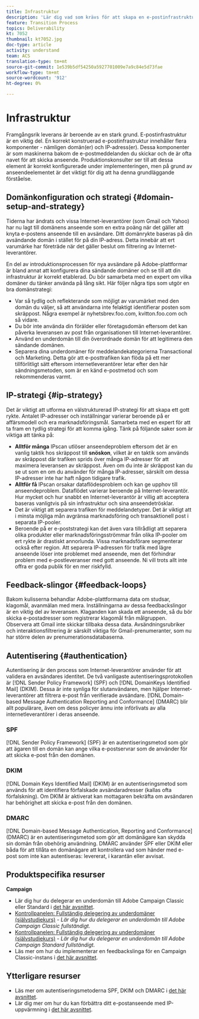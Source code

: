 ```yaml
---
title: Infrastruktur
description: 'Lär dig vad som krävs för att skapa en e-postinfrastruktur på rätt sätt. '
feature: Transition Process
topics: Deliverability
kt: 7052
thumbnail: kt7052.jpg
doc-type: article
activity: understand
team: ACS
translation-type: tm+mt
source-git-commit: 1e539b5df54250a5927701009e7a9c84e5d73fae
workflow-type: tm+mt
source-wordcount: '912'
ht-degree: 0%

---
```



# Infrastruktur

Framgångsrik leverans är beroende av en stark grund. E-postinfrastruktur är en viktig del. En korrekt konstruerad e-postinfrastruktur innehåller flera komponenter - nämligen domän(er) och IP-adress(er). Dessa komponenter är som maskinerna bakom de e-postmeddelanden du skickar och de är ofta navet för att skicka anseende. Produktionskonsulter ser till att dessa element är korrekt konfigurerade under implementeringen, men på grund av anseendeelementet är det viktigt för dig att ha denna grundläggande förståelse.

## Domänkonfiguration och strategi {#domain-setup-and-strategy}

Tiderna har ändrats och vissa Internet-leverantörer (som Gmail och Yahoo) har nu lagt till domänens anseende som en extra poäng när det gäller att knyta e-postens anseende till en avsändare. Ditt domänrykte baseras på din avsändande domän i stället för på din IP-adress. Detta innebär att ert varumärke har företräde när det gäller beslut om filtrering av Internet-leverantörer.

En del av introduktionsprocessen för nya avsändare på Adobe-plattformar är bland annat att konfigurera dina sändande domäner och se till att din infrastruktur är korrekt etablerad. Du bör samarbeta med en expert om vilka domäner du tänker använda på lång sikt. Här följer några tips som utgör en bra domänstrategi:

* Var så tydlig och reflekterande som möjligt av varumärket med den domän du väljer, så att användarna inte felaktigt identifierar posten som skräppost. Några exempel är nyhetsbrev.foo.com, kvitton.foo.com och så vidare.
* Du bör inte använda din förälder eller företagsdomän eftersom det kan påverka leveransen av post från organisationen till Internet-leverantörer.
* Använd en underdomän till din överordnade domän för att legitimera den sändande domänen.
* Separera dina underdomäner för meddelandekategorierna Transactional och Marketing. Detta gör att e-posttrafiken kan flöda på ett mer tillförlitligt sätt eftersom internetleverantörer letar efter den här sändningsmetoden, som är en känd e-postmetod och som rekommenderas varmt.

## IP-strategi {#ip-strategy}

Det är viktigt att utforma en välstrukturerad IP-strategi för att skapa ett gott rykte. Antalet IP-adresser och inställningar varierar beroende på er affärsmodell och era marknadsföringsmål. Samarbeta med en expert för att ta fram en tydlig strategi för att komma igång. Tänk på följande saker som är viktiga att tänka på:

* **Alltför många** IPscan utlöser anseendeproblem eftersom det är en vanlig taktik hos skräppost till  **snöskon**, vilket är en taktik som används av skräppost där trafiken sprids över många IP-adresser för att maximera leveransen av skräppost. Även om du inte är skräppost kan du se ut som en om du använder för många IP-adresser, särskilt om dessa IP-adresser inte har haft någon tidigare trafik.
* **Alltför få** IPscan orsakar dataflödesproblem och kan ge upphov till anseendeproblem. Dataflödet varierar beroende på Internet-leverantör. Hur mycket och hur snabbt en Internet-leverantör är villig att acceptera baseras vanligtvis på sin infrastruktur och sina anseendetrösklar.
* Det är viktigt att separera trafiken för meddelandetyper. Det är viktigt att i minsta möjliga mån avgränsa marknadsföring och transaktionell post i separata IP-pooler.
* Beroende på er e-poststrategi kan det även vara tillrådligt att separera olika produkter eller marknadsföringsströmmar från olika IP-pooler om ert rykte är drastiskt annorlunda. Vissa marknadsförare segmenterar också efter region. Att separera IP-adressen för trafik med lägre anseende löser inte problemet med anseende, men det förhindrar problem med e-postleveranser med gott anseende. Ni vill trots allt inte offra er goda publik för en mer riskfylld.

## Feedback-slingor {#feedback-loops}

Bakom kulisserna behandlar Adobe-plattformarna data om studsar, klagomål, avanmälan med mera. Inställningarna av dessa feedbackslingor är en viktig del av leveransen. Klaganden kan skada ett anseende, så du bör skicka e-postadresser som registrerar klagomål från målgruppen. Observera att Gmail inte skickar tillbaka dessa data. Avsändningsrubriker och interaktionsfiltrering är särskilt viktiga för Gmail-prenumeranter, som nu har större delen av prenumerationsdatabaserna.

## Autentisering {#authentication}

Autentisering är den process som Internet-leverantörer använder för att validera en avsändares identitet. De två vanligaste autentiseringsprotokollen är [!DNL Sender Policy Framework] (SPF) och [!DNL DomainKeys Identified Mail] (DKIM). Dessa är inte synliga för slutanvändaren, men hjälper Internet-leverantörer att filtrera e-post från verifierade avsändare. [!DNL Domain-based Message Authentication Reporting and Conformance] (DMARC) blir allt populärare, även om dess policyer ännu inte införlivats av alla internetleverantörer i deras anseende.

### SPF

[!DNL Sender Policy Framework] (SPF) är en autentiseringsmetod som gör att ägaren till en domän kan ange vilka e-postservrar som de använder för att skicka e-post från den domänen.

### DKIM

[!DNL Domain Keys Identified Mail] (DKIM) är en autentiseringsmetod som används för att identifiera förfalskade avsändaradresser (kallas ofta förfalskning). Om DKIM är aktiverat kan mottagaren bekräfta om avsändaren har behörighet att skicka e-post från den domänen.

### DMARC

[!DNL Domain-based Message Authentication, Reporting and Conformance] (DMARC) är en autentiseringsmetod som gör att domänägare kan skydda sin domän från obehörig användning. DMARC använder SPF eller DKIM eller båda för att tillåta en domänägare att kontrollera vad som händer med e-post som inte kan autentiseras: levererat, i karantän eller avvisat.

## Produktspecifika resurser

**Campaign**

* Lär dig hur du delegerar en underdomän till Adobe Campaign Classic eller Standard i [det här avsnittet](/help/additional-resources/ac-domain-name-setup.md).
* [Kontrollpanelen: Fullständig delegering av underdomäner (självstudiekurs)](https://experienceleague.corp.adobe.com/docs/campaign-classic-learn/control-panel/subdomains-and-certificates/subdomain-delegation.html) -  *Lär dig hur du delegerar en underdomän till Adobe Campaign Classic fullständigt.*
* [Kontrollpanelen: Fullständig delegering av underdomäner (självstudiekurs)](https://experienceleague.corp.adobe.com/docs/campaign-standard-learn/control-panel/subdomains-and-certificates/subdomain-delegation.html) -  *Lär dig hur du delegerar en underdomän till Adobe Campaign Standard fullständigt.*
* Läs mer om hur du implementerar en feedbackslinga för en Campaign Classic-instans i [det här avsnittet](/help/additional-resources/acc-technical-recommendations.md#feedback-loop-acc).

## Ytterligare resurser

* Läs mer om autentiseringsmetoderna SPF, DKIM och DMARC i [det här avsnittet](/help/additional-resources/authentication.md).
* Lär dig mer om hur du kan förbättra ditt e-postanseende med IP-uppvärmning i [det här avsnittet](/help/additional-resources/increase-reputation-with-ip-warming.md).
